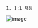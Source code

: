 
```
1. 1:1 채팅
```
![image](https://github.com/user-attachments/assets/f48f48da-ab1f-459c-8a5a-724fca667671)

